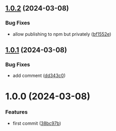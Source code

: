 ## [1.0.2](https://github.com/leap-ai/api-schemas/compare/v1.0.1...v1.0.2) (2024-03-08)


### Bug Fixes

* allow publishing to npm but privately ([bf1552e](https://github.com/leap-ai/api-schemas/commit/bf1552ed4f55b4d2c4464d6e19809fbf980c3436))

## [1.0.1](https://github.com/leap-ai/api-schemas/compare/v1.0.0...v1.0.1) (2024-03-08)


### Bug Fixes

* add comment ([dd343c0](https://github.com/leap-ai/api-schemas/commit/dd343c0c1add60c9b66d048aa1e0d8fed85ee7fa))

# 1.0.0 (2024-03-08)


### Features

* first commit ([38bc97b](https://github.com/leap-ai/api-schemas/commit/38bc97b4ce0e9d5d3f89966b9142bb0592ddd833))
